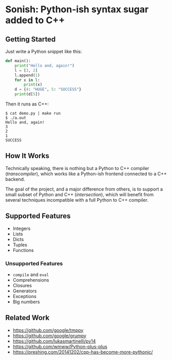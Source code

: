 
# Sonish: Python-ish syntax sugar added to C++

## Getting Started

Just write a Python snippet like this:

```python
def main():
    print("Hello and, again!")
    l = [3, 2]
    l.append(1)
    for x in l:
        print(x)
    d = {4: "HUGE", 5: "SUCCESS"}
    print(d[5])
```

Then it runs as C++:

```console
$ cat demo.py | make run
$ ./a.out
Hello and, again!
3
2
1
SUCCESS
```

## How It Works

Technically speaking, there is nothing but a Python to C++ compiler (*transcompiler*), which works like a Python-ish frontend connected to a C++ backend.

The goal of the project, and a major difference from others, is to support a small subset of Python and C++ (*intersection*), which will benefit from several techniques incompatible with a full Python to C++ compiler.

## Supported Features

- Integers
- Lists
- Dicts
- Tuples
- Functions

### Unsupported Features

- `compile` and `eval`
- Comprehensions
- Closures
- Generators
- Exceptions
- Big numbers

## Related Work

- https://github.com/google/tmppy
- https://github.com/google/grumpy
- https://github.com/lukasmartinelli/py14
- https://github.com/wmww/Python-plus-plus
- https://preshing.com/20141202/cpp-has-become-more-pythonic/
